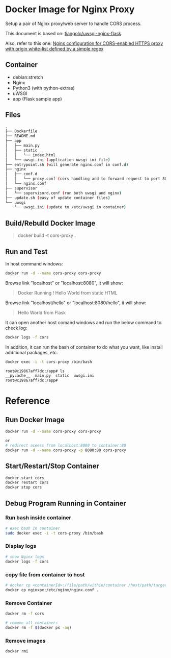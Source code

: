# Docker Image for Nginx Proxy

Setup a pair of Nginx proxy/web server to handle CORS process.

This document is based on: [tiangolo/uwsgi-nginx-flask](https://hub.docker.com/r/tiangolo/uwsgi-nginx-flask/).

Also, refer to this one: [Nginx configuration for CORS-enabled HTTPS proxy with origin white-list defined by a simple regex](https://gist.github.com/pauloricardomg/7084524)

## Container

- debian:stretch
- Nginx
- Python3 (with python-extras)
- uWSGI
- app (Flask sample app)

## Files

```bash
.
├── Dockerfile
├── README.md
├── app
│   ├── main.py
│   ├── static
│   │   └── index.html
│   └── uwsgi.ini (application uwsgi ini file)
├── entrypoint.sh (will generate nginx.conf in conf.d)
├── nginx
│   ├── conf.d
│   │   └── proxy.conf (cors handling and to forward request to port 8080)
│   └── nginx.conf
├── supervisor
│   └── supervisord.conf (run both uwsgi and nginx)
├── update.sh (easy of update container files)
└── uwsgi
    └── uwsgi.ini (update to /etc/uwsgi in container)
```


## Build/Rebulld Docker Image

> docker build -t cors-proxy .

## Run and Test

In host command windows:

```bash
docker run -d --name cors-proxy cors-proxy
```

Browse link "localhost" or "localhost:8080", it will show:

> Docker Running ! Hello World from static HTML

Browse link "localhost/hello" or "localhost:8080/hello", it will show:
> Hello World from Flask

It can open another host comand windows and run the below command to check log:

```bash
docker logs -f cors
```

In addition, it can run the bash of container to do what you want, like install additional packages, etc.

```bash
docker exec -i -t cors-proxy /bin/bash
```

```bash
root@c19867aff7dc:/app# ls
__pycache__  main.py  static  uwsgi.ini
root@c19867aff7dc:/app#
```

# Reference

## Run Docker Image

```bash
docker run -d --name cors-proxy cors-proxy

or 
# redirect aceess from localhost:8080 to container:80
docker run -d --name cors-proxy -p 8080:80 cors-proxy

```

## Start/Restart/Stop Container

```bash
docker start cors
docker restart cors
docker stop cors
```

## Debug Program Running in Container 

### Run bash inside container

```bash
# exec bash in container
sudo docker exec -i -t cors-proxy /bin/bash

```
### Display logs

```bash
# show Nginx logs
docker logs -f cors
```

### copy file from container to host

```bash
# docker cp <containerId>:/file/path/within/container /host/path/target
docker cp nginxpx:/etc/nginx/nginx.conf .
```
### Remove Container

```bash
docker rm -f cors

# remove all containers
docker rm -f $(docker ps -aq)  
```

### Remove images
```bash
docker rmi 
```


